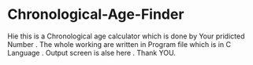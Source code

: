 # Chronological-Age-Finder
Hie this is a  Chronological age calculator which is done by Your pridicted Number .
The whole working are written in Program file which is in C Language .
Output screen is alse here .
Thank YOU.
